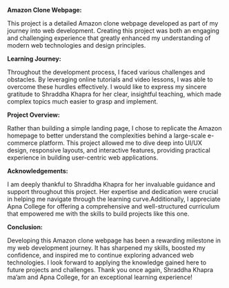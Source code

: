 **Amazon Clone Webpage:**

This project is a detailed Amazon clone webpage developed as part of my journey into web development. Creating this project was both an engaging and challenging experience that greatly enhanced my understanding of modern web technologies and design principles.

**Learning Journey:**

Throughout the development process, I faced various challenges and obstacles. By leveraging online tutorials and video lessons, I was able to overcome these hurdles effectively. I would like to express my sincere gratitude to Shraddha Khapra for her clear, insightful teaching, which made complex topics much easier to grasp and implement.

**Project Overview:**

Rather than building a simple landing page, I chose to replicate the Amazon homepage to better understand the complexities behind a large-scale e-commerce platform. This project allowed me to dive deep into UI/UX design, responsive layouts, and interactive features, providing practical experience in building user-centric web applications.

**Acknowledgements:**

I am deeply thankful to Shraddha Khapra for her invaluable guidance and support throughout this project. Her expertise and dedication were crucial in helping me navigate through the learning curve.Additionally, I appreciate Apna College for offering a comprehensive and well-structured curriculum that empowered me with the skills to build projects like this one.

**Conclusion:**

Developing this Amazon clone webpage has been a rewarding milestone in my web development journey. It has sharpened my skills, boosted my confidence, and inspired me to continue exploring advanced web technologies. I look forward to applying the knowledge gained here to future projects and challenges.
Thank you once again, Shraddha Khapra ma’am and Apna College, for an exceptional learning experience!
